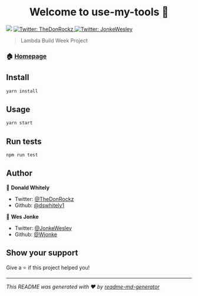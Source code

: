 <h1 align="center">Welcome to use-my-tools 👋</h1>
<p>
  <img src="https://img.shields.io/badge/version-1.0.0-blue.svg?cacheSeconds=2592000" />
  <a href="https://twitter.com/TheDonRockz">
    <img alt="Twitter: TheDonRockz" src="https://img.shields.io/twitter/follow/TheDonRockz.svg?style=social" target="_blank" />
  </a>
   <a href="https://twitter.com/JonkeWesley">
    <img alt="Twitter: JonkeWesley" src="https://img.shields.io/twitter/follow/JonkeWesley.svg?style=social" target="_blank" />
  </a>
</p>

> Lambda Build Week Project

### 🏠 [Homepage](https://gracious-ptolemy-4a8ec7.netlify.com)

## Install

```sh
yarn install
```

## Usage

```sh
yarn start
```

## Run tests

```sh
npm run test
```

## Author

👤 **Donald Whitely**

* Twitter: [@TheDonRockz](https://twitter.com/TheDonRockz)
* Github: [@dswhitely1](https://github.com/dswhitely1)

👤 **Wes Jonke**

* Twitter: [@JonkeWesley](https://twitter.com/JonkeWesley)
* Github: [@Wjonke](https://github.com/Wjonke)
  
## Show your support

Give a ⭐️ if this project helped you!

***
_This README was generated with ❤️ by [readme-md-generator](https://github.com/kefranabg/readme-md-generator)_